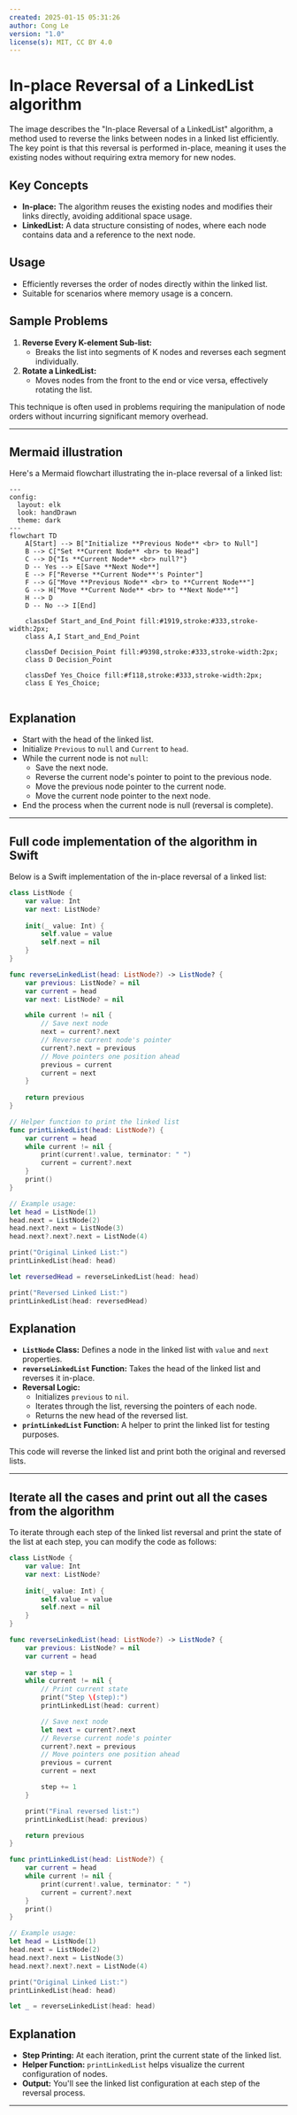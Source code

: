 ```yaml
---
created: 2025-01-15 05:31:26
author: Cong Le
version: "1.0"
license(s): MIT, CC BY 4.0
---
```


# In-place Reversal of a LinkedList algorithm

The image describes the "In-place Reversal of a LinkedList" algorithm, a method used to reverse the links between nodes in a linked list efficiently. The key point is that this reversal is performed in-place, meaning it uses the existing nodes without requiring extra memory for new nodes.

## Key Concepts
- **In-place:** The algorithm reuses the existing nodes and modifies their links directly, avoiding additional space usage.
- **LinkedList:** A data structure consisting of nodes, where each node contains data and a reference to the next node.

## Usage
- Efficiently reverses the order of nodes directly within the linked list.
- Suitable for scenarios where memory usage is a concern.

## Sample Problems
1. **Reverse Every K-element Sub-list:**
   - Breaks the list into segments of K nodes and reverses each segment individually.
2. **Rotate a LinkedList:**
   - Moves nodes from the front to the end or vice versa, effectively rotating the list.

This technique is often used in problems requiring the manipulation of node orders without incurring significant memory overhead.



---


## Mermaid illustration

Here's a Mermaid flowchart illustrating the in-place reversal of a linked list:

```mermaid
---
config:
  layout: elk
  look: handDrawn
  theme: dark
---
flowchart TD
    A[Start] --> B["Initialize **Previous Node** <br> to Null"]
    B --> C["Set **Current Node** <br> to Head"]
    C --> D{"Is **Current Node** <br> null?"}
    D -- Yes --> E[Save **Next Node**]
    E --> F["Reverse **Current Node**'s Pointer"]
    F --> G["Move **Previous Node** <br> to **Current Node**"]
    G --> H["Move **Current Node** <br> to **Next Node**"]
    H --> D
    D -- No --> I[End]

    classDef Start_and_End_Point fill:#1919,stroke:#333,stroke-width:2px;
    class A,I Start_and_End_Point
    
    classDef Decision_Point fill:#9398,stroke:#333,stroke-width:2px;
    class D Decision_Point

    classDef Yes_Choice fill:#f118,stroke:#333,stroke-width:2px;
    class E Yes_Choice;
    
```

## Explanation
- Start with the head of the linked list.
- Initialize `Previous` to `null` and `Current` to `head`.
- While the current node is not `null`:
  - Save the next node.
  - Reverse the current node's pointer to point to the previous node.
  - Move the previous node pointer to the current node.
  - Move the current node pointer to the next node.
- End the process when the current node is null (reversal is complete).


---


## Full code implementation of the algorithm in Swift


Below is a Swift implementation of the in-place reversal of a linked list:

```swift
class ListNode {
    var value: Int
    var next: ListNode?
    
    init(_ value: Int) {
        self.value = value
        self.next = nil
    }
}

func reverseLinkedList(head: ListNode?) -> ListNode? {
    var previous: ListNode? = nil
    var current = head
    var next: ListNode? = nil

    while current != nil {
        // Save next node
        next = current?.next
        // Reverse current node's pointer
        current?.next = previous
        // Move pointers one position ahead
        previous = current
        current = next
    }
    
    return previous
}

// Helper function to print the linked list
func printLinkedList(head: ListNode?) {
    var current = head
    while current != nil {
        print(current!.value, terminator: " ")
        current = current?.next
    }
    print()
}

// Example usage:
let head = ListNode(1)
head.next = ListNode(2)
head.next?.next = ListNode(3)
head.next?.next?.next = ListNode(4)

print("Original Linked List:")
printLinkedList(head: head)

let reversedHead = reverseLinkedList(head: head)

print("Reversed Linked List:")
printLinkedList(head: reversedHead)
```

## Explanation
- **`ListNode` Class:** Defines a node in the linked list with `value` and `next` properties.
- **`reverseLinkedList` Function:** Takes the head of the linked list and reverses it in-place.
- **Reversal Logic:**
  - Initializes `previous` to `nil`.
  - Iterates through the list, reversing the pointers of each node.
  - Returns the new head of the reversed list.
- **`printLinkedList` Function:** A helper to print the linked list for testing purposes. 

This code will reverse the linked list and print both the original and reversed lists.


---



## Iterate all the cases and print out all the cases from the algorithm


To iterate through each step of the linked list reversal and print the state of the list at each step, you can modify the code as follows:

```swift
class ListNode {
    var value: Int
    var next: ListNode?
    
    init(_ value: Int) {
        self.value = value
        self.next = nil
    }
}

func reverseLinkedList(head: ListNode?) -> ListNode? {
    var previous: ListNode? = nil
    var current = head
    
    var step = 1
    while current != nil {
        // Print current state
        print("Step \(step):")
        printLinkedList(head: current)

        // Save next node
        let next = current?.next
        // Reverse current node's pointer
        current?.next = previous
        // Move pointers one position ahead
        previous = current
        current = next

        step += 1
    }

    print("Final reversed list:")
    printLinkedList(head: previous)

    return previous
}

func printLinkedList(head: ListNode?) {
    var current = head
    while current != nil {
        print(current!.value, terminator: " ")
        current = current?.next
    }
    print()
}

// Example usage:
let head = ListNode(1)
head.next = ListNode(2)
head.next?.next = ListNode(3)
head.next?.next?.next = ListNode(4)

print("Original Linked List:")
printLinkedList(head: head)

let _ = reverseLinkedList(head: head)
```

## Explanation
- **Step Printing:** At each iteration, print the current state of the linked list.
- **Helper Function:** `printLinkedList` helps visualize the current configuration of nodes.
- **Output:** You'll see the linked list configuration at each step of the reversal process.

---

